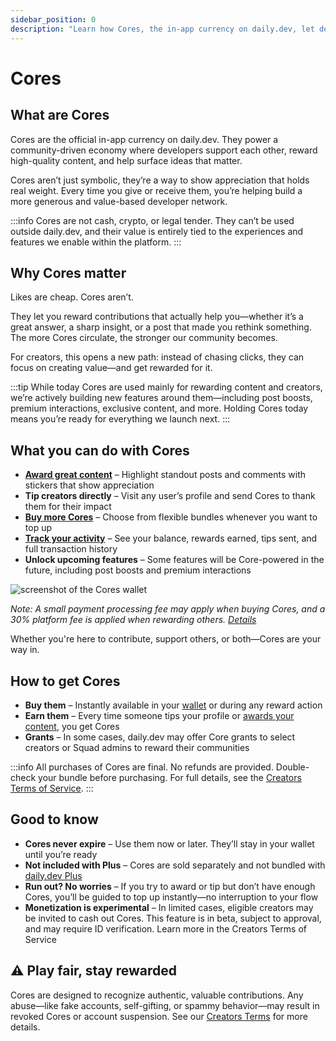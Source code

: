 ```yaml
---
sidebar_position: 0
description: "Learn how Cores, the in-app currency on daily.dev, let developers reward content, support creators, and unlock future features in the developer economy."
---
```


# Cores

## What are Cores

Cores are the official in-app currency on daily.dev. They power a community-driven economy where developers support each other, reward high-quality content, and help surface ideas that matter.

Cores aren’t just symbolic, they’re a way to show appreciation that holds real weight. Every time you give or receive them, you’re helping build a more generous and value-based developer network.

:::info 
Cores are not cash, crypto, or legal tender. They can’t be used outside daily.dev, and their value is entirely tied to the experiences and features we enable within the platform.
:::

## Why Cores matter

Likes are cheap. Cores aren’t.

They let you reward contributions that actually help you—whether it’s a great answer, a sharp insight, or a post that made you rethink something. The more Cores circulate, the stronger our community becomes.

For creators, this opens a new path: instead of chasing clicks, they can focus on creating value—and get rewarded for it.

:::tip
While today Cores are used mainly for rewarding content and creators, we’re actively building new features around them—including post boosts, premium interactions, exclusive content, and more. Holding Cores today means you’re ready for everything we launch next.
:::

## What you can do with Cores

- **[Award great content](monetization/awards.md)** – Highlight standout posts and comments with stickers that show appreciation
- **Tip creators directly** – Visit any user’s profile and send Cores to thank them for their impact
- **[Buy more Cores](https://app.daily.dev/cores)** – Choose from flexible bundles whenever you want to top up
- **[Track your activity](https://app.daily.dev/wallet)** – See your balance, rewards earned, tips sent, and full transaction history
- **Unlock upcoming features** – Some features will be Core-powered in the future, including post boosts and premium interactions

![screenshot of the Cores wallet](https://daily-now-res.cloudinary.com/image/upload/v1745238986/docs/Screenshot_2025-04-21_at_15.32.14.png)

*Note: A small payment processing fee may apply when buying Cores, and a 30% platform fee is applied when rewarding others. [Details](https://daily.dev/creators-terms)*

Whether you're here to contribute, support others, or both—Cores are your way in.

## How to get Cores

- **Buy them** – Instantly available in your [wallet](https://app.daily.dev/wallet) or during any reward action  
- **Earn them** – Every time someone tips your profile or [awards your content](monetization/awards.md), you get Cores
- **Grants** – In some cases, daily.dev may offer Core grants to select creators or Squad admins to reward their communities

:::info 
All purchases of Cores are final. No refunds are provided. Double-check your bundle before purchasing. For full details, see the [Creators Terms of Service](https://daily.dev/creators-terms).
:::

## Good to know

- **Cores never expire** – Use them now or later. They’ll stay in your wallet until you’re ready
- **Not included with Plus** – Cores are sold separately and not bundled with [daily.dev Plus](../plus/plus-overview.md)
- **Run out? No worries** – If you try to award or tip but don’t have enough Cores, you’ll be guided to top up instantly—no interruption to your flow
- **Monetization is experimental** – In limited cases, eligible creators may be invited to cash out Cores. This feature is in beta, subject to approval, and may require ID verification. Learn more in the Creators Terms of Service

## ⚠️ Play fair, stay rewarded

Cores are designed to recognize authentic, valuable contributions. Any abuse—like fake accounts, self-gifting, or spammy behavior—may result in revoked Cores or account suspension. See our [Creators Terms](https://daily.dev/creators-terms) for more details.